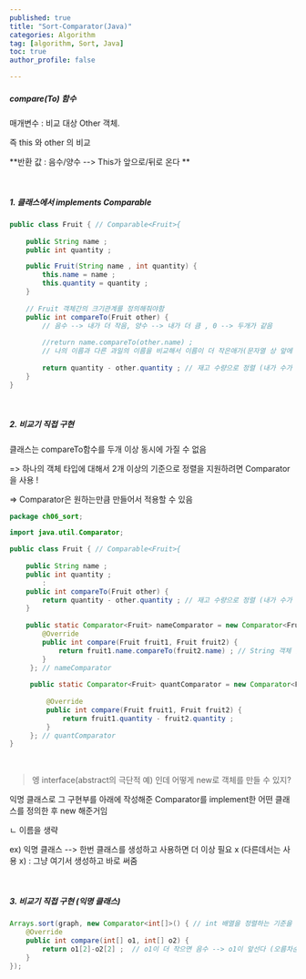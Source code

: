 ```yaml
---
published: true
title: "Sort-Comparator(Java)" 
categories: Algorithm 
tag: [algorithm, Sort, Java] 
toc: true
author_profile: false 

---
```




##### compare(To) 함수 

매개변수 : 비교 대상 Other 객체. 

즉 this 와 other 의 비교 

**반환 값 : 음수/양수 --> This가 앞으로/뒤로 온다 **

<br>





##### 1. 클래스에서 implements Comparable

```java
public class Fruit { // Comparable<Fruit>{
	
	public String name ; 
	public int quantity ; 

	public Fruit(String name , int quantity) {
		this.name = name ; 
		this.quantity = quantity ; 
	}
	
	// Fruit 객체간의 크기관계를 정의해줘야함 
	public int compareTo(Fruit other) { 
		// 음수 --> 내가 더 작음, 양수 --> 내가 더 큼 , 0 --> 두개가 같음
		
		//return name.compareTo(other.name) ; 
		// 나의 이름과 다른 과일의 이름을 비교해서 이름이 더 작은애가(문자열 상 앞에 있는애가) 더 작은애 (이름의 사전식 순서가 빠른애를 더 작은애로 보겠다) 
		
		return quantity - other.quantity ; // 재고 수량으로 정렬 (내가 수가 더 작으면 음수 리턴 ) 	
	}	
}  
```

<br>



##### 2. 비교기 직접 구현

클래스는 compareTo함수를 두개 이상 동시에 가질 수 없음 

=> 하나의 객체 타입에 대해서 2개 이상의 기준으로 정렬을 지원하려면 Comparator을 사용 ! 

=> Comparator은 원하는만큼 만들어서 적용할 수 있음 

```java
package ch06_sort;

import java.util.Comparator;

public class Fruit { // Comparable<Fruit>{
	
	public String name ; 
	public int quantity ; 
        :	
	public int compareTo(Fruit other) { 
		return quantity - other.quantity ; // 재고 수량으로 정렬 (내가 수가 더 작으면 음수 리턴 ) 	
	}	
	
	public static Comparator<Fruit> nameComparator = new Comparator<Fruit>() {	
		@Override
		public int compare(Fruit fruit1, Fruit fruit2) {
			return fruit1.name.compareTo(fruit2.name) ; // String 객체 안에 있는 compareTo() 사용 
		}
	 }; // nameComparator
	
	 public static Comparator<Fruit> quantComparator = new Comparator<Fruit>() {
		 
		 @Override
		 public int compare(Fruit fruit1, Fruit fruit2) {
			 return fruit1.quantity - fruit2.quantity ; 
		 }
	 }; // quantComparator
}

```

<br>

> 엥 interface(abstract의 극단적 예) 인데 어떻게 new로 객체를 만들 수 있지? 

익명 클래스로 그 구현부를 아래에 작성해준 Comparator를 implement한 어떤 클래스를 정의한 후 new 해준거임

ㄴ 이름을 생략 

ex) 익명 클래스 --> 한번  클래스를 생성하고 사용하면 더 이상 필요 x (다른데서는 사용 x) : 그냥 여기서 생성하고 바로 써줌  

<br>



##### 3. 비교기 직접 구현 (익명 클래스)

```java
Arrays.sort(graph, new Comparator<int[]>() { // int 배열을 정렬하는 기준을 넣어줌
	@Override
	public int compare(int[] o1, int[] o2) {
		return o1[2]-o2[2] ;  // o1이 더 작으면 음수 --> o1이 앞선다 (오름차순) 
	}
});
```

<br>



